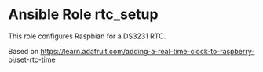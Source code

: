 # Ansible Role rtc_setup

This role configures Raspbian for a DS3231 RTC.

Based on <https://learn.adafruit.com/adding-a-real-time-clock-to-raspberry-pi/set-rtc-time>
